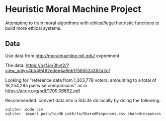 # Heuristic Moral Machine Project

Attempting to train moral algorithms with ethical/legal heuristic functions to build more ethical systems.


## Data
Use data from http://moralmachine.mit.edu/ experiment

The data: https://osf.io/3hvt2/?view_only=4bb49492edee4a8eb1758552a362a2cf

Looking for "reference data from 1,303,778 voters, amounting to a total of 18,254,285 pairwise comparisons" as in https://arxiv.org/pdf/1709.06692.pdf

Recommended: convert data into a SQLite db locally by doing the following:
```
sqlite> .mode csv
sqlite> .import path/to/db path/to/SharedResponses.csv sharedresponses
```

